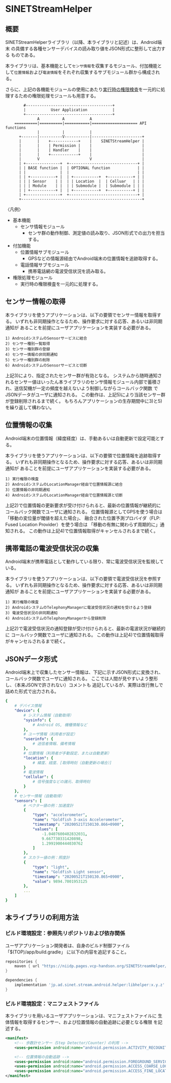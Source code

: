 <!--
Copyright (C) 2020-2021 National Institute of Informatics

Licensed to the Apache Software Foundation (ASF) under one
or more contributor license agreements.  See the NOTICE file
distributed with this work for additional information
regarding copyright ownership.  The ASF licenses this file
to you under the Apache License, Version 2.0 (the
"License"); you may not use this file except in compliance
with the License.  You may obtain a copy of the License at

  http://www.apache.org/licenses/LICENSE-2.0

Unless required by applicable law or agreed to in writing,
software distributed under the License is distributed on an
"AS IS" BASIS, WITHOUT WARRANTIES OR CONDITIONS OF ANY
KIND, either express or implied.  See the License for the
specific language governing permissions and limitations
under the License.
-->

# SINETStreamHelper

## 概要

SINETStreamHelperライブラリ（以降、本ライブラリと記述）は、Android端末
の具備する各種センサーデバイスの読み取り値をJSON形式に整形して出力する
ものである。

本ライブラリは、基本機能として`センサ情報`を収集するモジュール、付加機能として`位置情報`および`電波情報`をそれぞれ収集するサブモジュール群から構成される。

さらに、上記の各機能モジュールの使用にあたり[実行時の権限検査](https://developer.android.com/training/permissions/requesting?hl=ja)を一元的に処理するための権限処理モジュールも用意する。

```
        #--------------------------------------+
        |           User Application           |
        +--------------------------------------+
              A          A           A   
    ==========|==========|===========|==================== API functions
              |          |           |   
      +-------|----------V-----------|----------------------+
      |       |    +------------+    |    SINETStreamHelper |
      |       |    | Permission |    |                      |
      |       |    | Handler    |    |                      |
      |       |    +------------+    |                      |
      |       V                      V                      |
      | +---------------+  +------------------------------+ |
      | | BASE function |  | OPTIONAL function            | |
      | |               |  |                              | |
      | | +-----------+ |  | +-----------+  +-----------+ | |
      | | | Sensor    | |  | | Location  |  | Celluar   | | |
      | | | Module    | |  | | Submodule |  | Submodule | | |
      | | +-----------+ |  | +-----------+  +-----------+ | |
      | +---------------+  +------------------------------+ |
      +-----------------------------------------------------+
```
〈凡例〉
* 基本機能
  * センサ情報モジュール
    * センサ群の動作制御、測定値の読み取り、JSON形式での出力を担当する。
* 付加機能
  * 位置情報サブモジュール
    * GPSなどの情報源経由でAndroid端末の位置情報を追跡取得する。
  * 電話情報サブモジュール
    * 携帯電話網の電波受信状況を読み取る。
* 権限処理モジュール
  * 実行時の権限検査を一元的に処理する。


## センサー情報の取得

本ライブラリを使うアプリケーションは、以下の要領でセンサー情報を取得する。
いずれも非同期操作となるため、操作要求に対する応答、あるいは非同期通知が
あることを前提にユーザアプリケーションを実装する必要がある。

```
1) AndroidシステムのSensorサービスに結合
2) センサー種別一覧取得
3) センサー種別群の登録
4) センサー情報の非同期通知
5) センサー種別群の削除
6) AndroidシステムのSensorサービスと切断
```

上記3)により、指定されたセンサー群が有効となる。
システムから随時通知されるセンサー値はいったん本ライブラリのセンサ情報モジュール内部で蓄積され、送信契機が一定の頻度を越えないよう制御しながらコールバック関数
でJSONデータがユーザに通知される。
この動作は、上記5)により当該センサー群が登録削除されるまで続く。
もちろんアプリケーションの生存期間中に3)と5)を繰り返して構わない。


## 位置情報の収集

Android端末の位置情報（緯度経度）は、手動あるいは自動更新で設定可能とする。

本ライブラリを使うアプリケーションは、以下の要領で位置情報を追跡取得する。
いずれも非同期操作となるため、操作要求に対する応答、あるいは非同期通知が
あることを前提にユーザアプリケーションを実装する必要がある。

```
1) 実行権限の検査
2) AndroidシステムのLocationManager経由で位置情報源に結合
3) 位置情報の非同期通知
4) AndroidシステムのLocationManager経由で位置情報源と切断
```

上記2)で位置情報の更新要求が受け付けられると、最新の位置情報が継続的に
コールバック関数でユーザに通知される。
位置情報源としてGPSを使う場合は「移動の変位量が閾値を超えた場合」、
融合された位置予測プロバイダ（FLP: Fused Location Provider）を使う場合は
「移動の有無に関わらず周期的に」通知される。
この動作は上記4)で位置情報取得がキャンセルされるまで続く。


## 携帯電話の電波受信状況の収集

Android端末が携帯電話として動作している限り、常に電波受信状況を監視している。

本ライブラリを使うアプリケーションは、以下の要領で電波受信状況を参照する。
いずれも非同期操作となるため、操作要求に対する応答、あるいは非同期通知が
あることを前提にユーザアプリケーションを実装する必要がある。

```
1) 実行権限の検査
2) AndroidシステムのTelephonyManagerに電波受信状況の通知を受けるよう登録
3) 電波受信状況の非同期通知
4) AndroidシステムのTelephonyManagerから登録削除
```

上記2)で電波受信状況の通知登録が受け付けられると、最新の電波状況が継続的に
コールバック関数でユーザに通知される。
この動作は上記4)で位置情報取得がキャンセルされるまで続く。


## JSONデータ形式

Android端末上で収集したセンサー情報は、下記に示すJSON形式に変換され、  
コールバック関数でユーザに通知される。
ここでは人間が見やすいよう整形し、（本来JSONで許されない）コメントも
追記しているが、実際は改行無しで詰めた形式で出力される。

```YAML
{
    # デバイス情報
    "device": {
        # システム情報（自動取得）
        "sysinfo": {
            # Android OS, 機種情報など
        },
        # ユーザ情報（利用者が設定）
        "userinfo": {
            # 送信者情報、備考情報
        },
        # 位置情報（利用者が手動設定、または自動更新）
        "location": {
            # 緯度、経度、[取得時刻（自動更新の場合）]
        }
        # 電波情報
        "cellular": {
            # 信号強度などの諸元、取得時刻
        }
    },
    # センサー情報（自動取得）
    "sensors": [
        # ベクター値の例：加速度計
        {
            "type": "accelerometer",
            "name": "Goldfish 3-axis Accelerometer",
            "timestamp": "20200521T150130.866+0900",
            "values": [
                -1.0407600402832031,
                9.667730331420898,
                1.2991900444030762
            ]
        },
        # スカラー値の例：照度計
        {
            "type": "light",
            "name": "Goldfish Light sensor",
            "timestamp": "20200521T150130.865+0900",
            "value": 9894.7001953125
        },
        ...
    ]
}
```

## 本ライブラリの利用方法

### ビルド環境設定：参照先リポジトリおよび依存関係

ユーザアプリケーション開発者は、自身のビルド制御ファイル
「$(TOP)/app/build.gradle」
に以下の内容を追記すること。

```build.gradle
repositories {
    maven { url "https://niidp.pages.vcp-handson.org/SINETStreamHelper/" }
}

dependencies {
    implementation 'jp.ad.sinet.stream.android.helper:libhelper:x.y.z'
}
```

### ビルド環境設定：マニフェストファイル

本ライブラリを用いるユーザアプリケーションは、マニフェストファイルに
生体情報を取得するセンサー、および位置情報の自動追跡に必要となる権限
を記述する。

```xml
<manifest>
    <!-- 歩数計センサー（Step Detector/Counter）の利用 -->
    <uses-permission android:name="android.permission.ACTIVITY_RECOGNITION" />

    <!-- 位置情報の自動追跡 -->
    <uses-permission android:name="android.permission.FOREGROUND_SERVICE" />
    <uses-permission android:name="android.permission.ACCESS_COARSE_LOCATION" />
    <uses-permission android:name="android.permission.ACCESS_FINE_LOCATION" />
</manifest>
```

